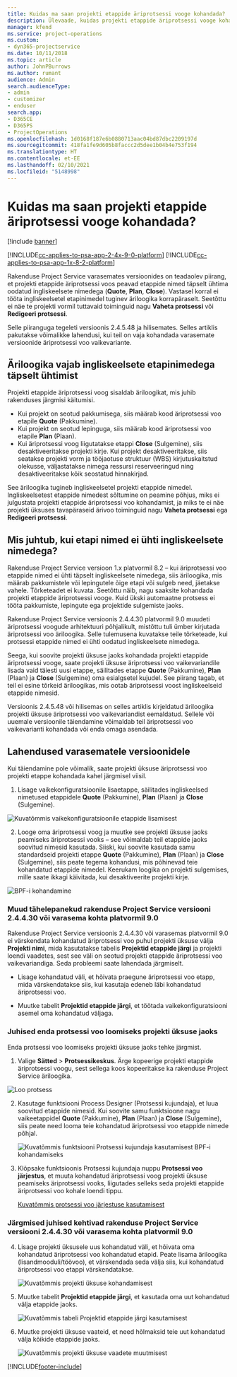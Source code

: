 ```yaml
---
title: Kuidas ma saan projekti etappide äriprotsessi vooge kohandada?
description: Ülevaade, kuidas projekti etappide äriprotsessi vooge kohandada.
manager: kfend
ms.service: project-operations
ms.custom:
- dyn365-projectservice
ms.date: 10/11/2018
ms.topic: article
author: JohnPBurrows
ms.author: rumant
audience: Admin
search.audienceType:
- admin
- customizer
- enduser
search.app:
- D365CE
- D365PS
- ProjectOperations
ms.openlocfilehash: 1d0168f187e6b0880713aac04bd87dbc2209197d
ms.sourcegitcommit: 418fa1fe9d605b8faccc2d5dee1b04b4e753f194
ms.translationtype: HT
ms.contentlocale: et-EE
ms.lasthandoff: 02/10/2021
ms.locfileid: "5148998"
---
```

# <a name="how-do-i-customize-the-project-stages-business-process-flow"></a>Kuidas ma saan projekti etappide äriprotsessi vooge kohandada?

[!include [banner](../includes/psa-now-project-operations.md)]

[!INCLUDE[cc-applies-to-psa-app-2-4x-9-0-platform](../includes/cc-applies-to-psa-app-2-4x-9-0-platform.md)]
[!INCLUDE[cc-applies-to-psa-app-1x-8-2-platform](../includes/cc-applies-to-psa-app-1x-8-2-platform.md)]

Rakenduse Project Service varasemates versioonides on teadaolev piirang, et projekti etappide äriprotsessi voos peavad etappide nimed täpselt ühtima oodatud ingliskeelsete nimedega (**Quote**, **Plan**, **Close**). Vastasel korral ei tööta ingliskeelsetel etapinimedel tuginev äriloogika korrapäraselt. Seetõttu ei näe te projekti vormil tuttavaid toiminguid nagu **Vaheta protsessi** või **Redigeeri protsessi**. 

Selle piiranguga tegeleti versioonis 2.4.5.48 ja hilisemates. Selles artiklis pakutakse võimalikke lahendusi, kui teil on vaja kohandada varasemate versioonide äriprotsessi voo vaikevariante.  

## <a name="business-logic-requires-an-exact-match-with-english-stage-names"></a>Äriloogika vajab ingliskeelsete etapinimedega täpselt ühtimist

Projekti etappide äriprotsessi voog sisaldab äriloogikat, mis juhib rakenduses järgmisi käitumisi.
- Kui projekt on seotud pakkumisega, siis määrab kood äriprotsessi voo etapile **Quote** (Pakkumine).
- Kui projekt on seotud lepinguga, siis määrab kood äriprotsessi voo etapile **Plan** (Plaan).
- Kui äriprotsessi voog liigutatakse etappi **Close** (Sulgemine), siis desaktiveeritakse projekti kirje. Kui projekt desaktiveeritakse, siis seatakse projekti vorm ja tööjaotuse struktuur (WBS) kirjutuskaitstud olekusse, väljastatakse nimega ressursi reserveeringud ning desaktiveeritakse kõik seostatud hinnakirjad.

See äriloogika tugineb ingliskeelsetel projekti etappide nimedel. Ingliskeelsetest etappide nimedest sõltumine on peamine põhjus, miks ei julgustata projekti etappide äriprotsessi voo kohandamist, ja miks te ei näe projekti üksuses tavapäraseid ärivoo toiminguid nagu **Vaheta protsessi** ega **Redigeeri protsessi**.

## <a name="what-happens-if-the-stage-names-dont-match-the-english-names"></a>Mis juhtub, kui etapi nimed ei ühti ingliskeelsete nimedega?

Rakenduse Project Service versioon 1.x platvormil 8.2 – kui äriprotsessi voo etappide nimed ei ühti täpselt ingliskeelsete nimedega, siis äriloogika, mis määrab pakkumistele või lepingutele õige etapi või sulgeb need, jäetakse vahele. Tõrketeadet ei kuvata. Seetõttu näib, nagu saaksite kohandada projekti etappide äriprotsessi vooge. Kuid ükski automaatne protsess ei tööta pakkumiste, lepingute ega projektide sulgemiste jaoks.

Rakenduse Project Service versioonis 2.4.4.30 platvormil 9.0 muudeti äriprotsessi voogude arhitektuuri põhjalikult, mistõttu tuli ümber kirjutada äriprotsessi voo äriloogika. Selle tulemusena kuvatakse teile tõrketeade, kui protsessi etappide nimed ei ühti oodatud ingliskeelsete nimedega. 

Seega, kui soovite projekti üksuse jaoks kohandada projekti etappide äriprotsessi vooge, saate projekti üksuse äriprotsessi voo vaikevariandile lisada vaid täiesti uusi etappe, säilitades etappe **Quote** (Pakkumine), **Plan** (Plaan) ja **Close** (Sulgemine) oma esialgsetel kujudel. See piirang tagab, et teil ei esine tõrkeid äriloogikas, mis ootab äriprotsessi voost ingliskeelseid etappide nimesid.

Versioonis 2.4.5.48 või hilisemas on selles artiklis kirjeldatud äriloogika projekti üksuse äriprotsessi voo vaikevariandist eemaldatud. Sellele või uuemale versioonile täiendamine võimaldab teil äriprotsessi voo vaikevarianti kohandada või enda omaga asendada. 

## <a name="workarounds-for-earlier-versions"></a>Lahendused varasematele versioonidele

Kui täiendamine pole võimalik, saate projekti üksuse äriprotsessi voo projekti etappe kohandada kahel järgmisel viisil.

1. Lisage vaikekonfiguratsioonile lisaetappe, säilitades ingliskeelsed nimetused etappidele **Quote** (Pakkumine), **Plan** (Plaan) ja **Close** (Sulgemine).


![Kuvatõmmis vaikekonfiguratsioonile etappide lisamisest](media/FAQ-Customize-BPF-1.png)
 
2. Looge oma äriprotsessi voog ja muutke see projekti üksuse jaoks peamiseks äriprotsessi vooks – see võimaldab teil etappide jaoks soovitud nimesid kasutada. Siiski, kui soovite kasutada samu standardseid projekti etappe **Quote** (Pakkumine), **Plan** (Plaan) ja **Close** (Sulgemine), siis peate tegema kohandusi, mis põhinevad teie kohandatud etappide nimedel. Keerukam loogika on projekti sulgemises, mille saate ikkagi käivitada, kui desaktiveerite projekti kirje.

![BPF-i kohandamine](media/FAQ-Customize-BPF-2.png)

### <a name="additional-considerations-for-project-service-app-version-24430-or-earlier-on-platform-90"></a>Muud tähelepanekud rakenduse Project Service versiooni 2.4.4.30 või varasema kohta platvormil 9.0

Rakenduse Project Service versioonis 2.4.4.30 või varasemas platvormil 9.0 ei värskendata kohandatud äriprotsessi voo puhul projekti üksuse välja **Projekti nimi**, mida kasutatakse tabelis **Projektid etappide järgi** ja projekti loendi vaadetes, sest see väli on seotud projekti etappide äriprotsessi voo vaikevariandiga. Seda probleemi saate lahendada järgmiselt.

- Lisage kohandatud väli, et hõivata praegune äriprotsessi voo etapp, mida värskendatakse siis, kui kasutaja edeneb läbi kohandatud äriprotsessi voo.

- Muutke tabelit **Projektid etappide järgi**, et töötada vaikekonfiguratsiooni asemel oma kohandatud väljaga.

### <a name="steps-to-create-your-own-business-process-flow-for-the-project-entity"></a>Juhised enda protsessi voo loomiseks projekti üksuse jaoks

Enda protsessi voo loomiseks projekti üksuse jaoks tehke järgmist.

1. Valige **Sätted** > **Protsessikeskus**. Ärge kopeerige projekti etappide äriprotsessi voogu, sest sellega koos kopeeritakse ka rakenduse Project Service äriloogika.

  ![Loo protsess](media/FAQ-Customize-BPF-3.png)

2. Kasutage funktsiooni Process Designer (Protsessi kujundaja), et luua soovitud etappide nimesid. Kui soovite samu funktsioone nagu vaikeetappidel **Quote** (Pakkumine), **Plan** (Plaan) ja **Close** (Sulgemine), siis peate need looma teie kohandatud äriprotsessi voo etappide nimede põhjal.

   ![Kuvatõmmis funktsiooni Protsessi kujundaja kasutamisest BPF-i kohandamiseks](media/FAQ-Customize-BPF-4.png) 

3. Klõpsake funktsioonis Protsessi kujundaja nuppu **Protsessi voo järjestus**, et muuta kohandatud äriprotsessi voog projekti üksuse peamiseks äriprotsessi vooks, liigutades selleks seda projekti etappide äriprotsessi voo kohale loendi tippu.


   [Kuvatõmmis protsessi voo järjestuse kasutamisest](media/FAQ-Customize-BPF-5-720.png)

### <a name="the-following-steps-apply-to-project-service-app-24430-or-earlier-on-the-90-platform"></a>Järgmised juhised kehtivad rakenduse Project Service versiooni 2.4.4.30 või varasema kohta platvormil 9.0

4. Lisage projekti üksusele uus kohandatud väli, et hõivata oma kohandatud äriprotsessi voo kohandatud etapid. Peate lisama äriloogika (lisandmooduli/töövoo), et värskendada seda välja siis, kui kohandatud äriprotsessi voo etappi värskendatakse.

   ![Kuvatõmmis projekti üksuse kohandamisest](media/FAQ-Customize-BPF-6-720.png)

5. Muutke tabelit **Projektid etappide järgi**, et kasutada oma uut kohandatud välja etappide jaoks.

   ![Kuvatõmmis tabeli Projektid etappide järgi kasutamisest](media/FAQ-Customize-BPF-7-720.png)

6. Muutke projekti üksuse vaateid, et need hõlmaksid teie uut kohandatud välja kõikide etappide jaoks.

   ![Kuvatõmmis projekti üksuse vaadete muutmisest](media/FAQ-Customize-BPF-8-720.png)



[!INCLUDE[footer-include](../includes/footer-banner.md)]